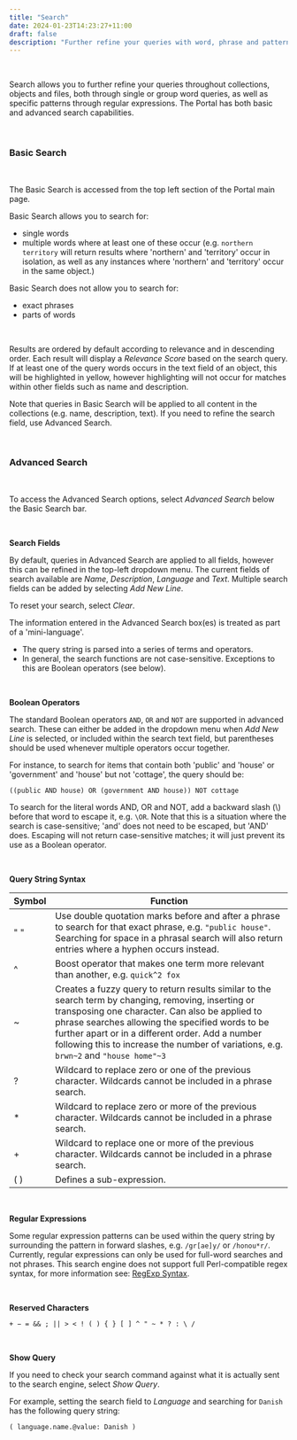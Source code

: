 ```yaml
---
title: "Search"
date: 2024-01-23T14:23:27+11:00
draft: false
description: "Further refine your queries with word, phrase and pattern searches."
---
```


<br>

Search allows you to further refine your queries throughout collections, objects and files, both through single or group word queries, as well as specific patterns through regular expressions. The Portal has both basic and advanced search capabilities.

<br>

### Basic Search

<br>

The Basic Search is accessed from the top left section of the Portal main page.

Basic Search allows you to search for:
- single words
- multiple words where at least one of these occur (e.g. `northern territory` will return results where 'northern' and 'territory' occur in isolation, as well as any instances where 'northern' and 'territory' occur in the same object.)

Basic Search does not allow you to search for:
- exact phrases
- parts of words

<br>

Results are ordered by default according to relevance and in descending order. Each result will display a _Relevance Score_ based on the search query. If at least one of the query words occurs in the text field of an object, this will be highlighted in yellow, however highlighting will not occur for matches within other fields such as name and description.

Note that queries in Basic Search will be applied to all content in the collections (e.g. name, description, text). If you need to refine the search field, use Advanced Search.

<br>

### Advanced Search

<br>

To access the Advanced Search options, select _Advanced Search_ below the Basic Search bar.

<br>

__Search Fields__

By default, queries in Advanced Search are applied to all fields, however this can be refined in the top-left dropdown menu. The current fields of search available are _Name_, _Description_, _Language_ and _Text_. Multiple search fields can be added by selecting _Add New Line_.

To reset your search, select _Clear_.

The information entered in the Advanced Search box(es) is treated as part of a 'mini-language'.

- The query string is parsed into a series of terms and operators.
- In general, the search functions are not case-sensitive. Exceptions to this are Boolean operators (see below). 

<br>

__Boolean Operators__

The standard Boolean operators `AND`, `OR` and `NOT` are supported in advanced search. These can either be added in the dropdown menu when _Add New Line_ is selected, or included within the search text field, but parentheses should be used whenever multiple operators occur together.

For instance, to search for items that contain both 'public' and 'house' or 'government' and 'house' but not 'cottage', the query should be:

`((public AND house) OR (government AND house)) NOT cottage`

To search for the literal words AND, OR and NOT, add a backward slash (\\) before that word to escape it, e.g. `\OR`. Note that this is a situation where the search is case-sensitive; 'and' does not need to be escaped, but 'AND' does. Escaping will not return case-sensitive matches; it will just prevent its use as a Boolean operator.

<br>

__Query String Syntax__

Symbol | Function
--- | ---
" " | Use double quotation marks before and after a phrase to search for that exact phrase, e.g. `"public house"`. Searching for space in a phrasal search will also return entries where a hyphen occurs instead.
^ | Boost operator that makes one term more relevant than another, e.g. `quick^2 fox`
~ | Creates a fuzzy query to return results similar to the search term by changing, removing, inserting or transposing one character. Can also be applied to phrase searches allowing the specified words to be further apart or in a different order. Add a number following this to increase the number of variations, e.g. `brwn~2` and `"house home"~3`
? | Wildcard to replace zero or one of the previous character. Wildcards cannot be included in a phrase search.
\* | Wildcard to replace zero or more of the previous character. Wildcards cannot be included in a phrase search.
\+ | Wildcard to replace one or more of the previous character. Wildcards cannot be included in a phrase search.
( ) | Defines a sub-expression.

<br>

__Regular Expressions__

Some regular expression patterns can be used within the query string by surrounding the pattern in forward slashes, e.g. `/gr[ae]y/` or `/honou*r/`. Currently, regular expressions can only be used for full-word searches and not phrases. This search engine does not support full Perl-compatible regex syntax, for more information see: [RegExp Syntax](https://www.elastic.co/guide/en/elasticsearch/reference/current/regexp-syntax.html).

<br>

__Reserved Characters__

`+ − = && ; || > < ! ( ) { } [ ] ^ " ~ * ? : \ /`

<br>

__Show Query__

If you need to check your search command against what it is actually sent to the search engine, select _Show Query_.

For example, setting the search field to _Language_ and searching for `Danish` has the following query string:

`( language.name.@value: Danish )`

<br>